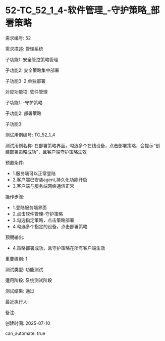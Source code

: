 # 52-TC_52_1_4-软件管理_-守护策略_部署策略

需求编号: 52

需求描述: 管理系统

子功能1: 安全管控策略管理

子功能2: 安全策略集中部署

子功能3: 2.单独部署


对应功能项: 软件管理

子功能1: -守护策略

子功能2: 部署策略

子功能3: 


测试用例编号: TC_52_1_4

测试用例名称: 在部署策略界面，勾选多个在线设备，点击部署策略，会提示“创建部署策略成功”，且客户端守护策略生效

预置条件:
- 1.服务端可以正常登陆
- 2.客户端已安装agent,持久化功能开启
- 3.客户端与服务端网络通信正常

操作步骤:
- 1.登陆服务端界面
- 2.点击软件管理-守护策略
- 3.勾选指定策略，点击策略部署
- 4.勾选多个指定的设备，点击部署策略

预期输出:
- 4.策略部署成功，且守护策略在所有客户端生效

重要级别: 1

测试类型: 功能测试

适用阶段: 系统测试阶段

测试结果: 通过

最近执行人: 

备注: 

创建时间: 2025-07-10

can_automate: true
